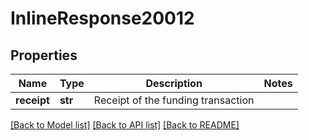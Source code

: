 # InlineResponse20012

## Properties
Name | Type | Description | Notes
------------ | ------------- | ------------- | -------------
**receipt** | **str** | Receipt of the funding transaction | 

[[Back to Model list]](../README.md#documentation-for-models) [[Back to API list]](../README.md#documentation-for-api-endpoints) [[Back to README]](../README.md)

